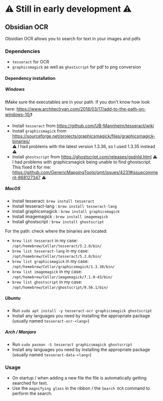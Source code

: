 # **⚠️ Still in early development ⚠️**
## Obsidian OCR
Obsidian OCR allows you to search for text in your images and pdfs
### Dependencies
- `tesseract` for OCR
- `graphicsmagick` as well as `ghostscript` for pdf to png conversion

#### Dependency installation
##### Windows
❗Make sure the executables are in your path. If you don't know how look here: <https://www.architectryan.com/2018/03/17/add-to-the-path-on-windows-10/>❗
- Install `tesseract` from <https://github.com/UB-Mannheim/tesseract/wiki>
- Install `graphicsmagick` from <https://sourceforge.net/projects/graphicsmagick/files/graphicsmagick-binaries/>  
⚠ I had problems with the latest version 1.3.36, so I used 1.3.35 instead ⚠
- Install `ghostscript` from <https://ghostscript.com/releases/gsdnld.html>
⚠ I had problems with graphicsmagick being unable to find ghostscript. This fixed it for me: <https://github.com/GenericMappingTools/gmt/issues/4231#issuecomment-868127347> ⚠

##### MacOS
- Install tesseract: `brew install tesseract`
- Install tesseract-lang : `brew install tesseract-lang`
- Install graphicsmagick : `brew install graphicsmagick`
- Install imagemagick : `brew install imagemagick`
- Install ghostscript : `brew install ghostscript`

For the path: check where the binaries are located:
- `brew list tesseract`  in my case: `/opt/homebrew/Cellar/tesseract/5.2.0/bin/`
- `brew list tesseract-lang` in my case: `/opt/homebrew/Cellar/tesseract/5.2.0/bin/`
- `brew list graphicsmagick` in my case: `/opt/homebrew/Cellar/graphicsmagick/1.3.38/bin/`
- `brew list imagemagick` in my case: `/opt/homebrew/Cellar/imagemagick/7.1.0-43/bin/`
- `brew list ghostscript` in my case: `/opt/homebrew/Cellar/ghostscript/9.56.1/bin/`

##### Ubuntu
- Run `sudo apt install -y tesseract-ocr graphicsmagick ghostscript`
- Install any languages you need by installing the appropriate package (usually named `tesseract-ocr-<lang>`)
##### Arch / Manjaro
- Run `sudo pacman -S tesseract graphicsmagick ghostscript`
- Install any languages you need by installing the appropriate package (usually named `tesseract-data-<lang>`)
### Usage
- On startup / when adding a new file the file is automatically getting searched for text.
- Use the `magnifying glass` in the ribbon / the `Search OCR` command to perform the search.

